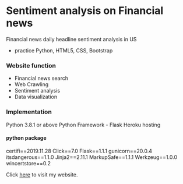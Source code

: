 # Sentiment analysis on Financial news
Financial news daily headline sentiment analysis in US
- practice Python, HTML5, CSS, Bootstrap

### Website function
- Financial news search
- Web Crawling
- Sentiment analysis
- Data visualization

### Implementation
Python 3.8.1 or above
Python Framework - Flask
Heroku hosting

#### python package
certifi==2019.11.28
Click==7.0
Flask==1.1.1
gunicorn==20.0.4
itsdangerous==1.1.0
Jinja2==2.11.1
MarkupSafe==1.1.1
Werkzeug==1.0.0
wincertstore==0.2

Click [here](https://tung429.herokuapp.com/) to visit my website.
